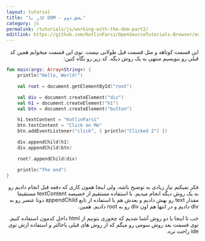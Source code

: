 ```yaml
---
layout: tutorial
title: "کار با DOM - بخش دوم"
category: js
permalink: /tutorials/js/working-with-the-dom-part2/
editlink: https://github.com/KotlinFarsi/OpenSourceTutorials-Browser/edit/master/src/working-with-the-dom-part2/README.md
---
```



<div dir="rtl" markdown="1">



این قسمت کوتاهه و مثل قسمت قبل طولانی نیست. توی این قسمت میخوایم همین کد قبلی رو بنویسیم منتهی به یک روش دیگه. کد زیر رو نگاه کنین:

</div>

```kotlin
fun main(args: Array<String>) {
    println("Hello, World!")

    val root = document.getElementById("root")

    val div = document.createElement("div")
    val h1 = document.createElement("h1")
    val btn = document.createElement("button")

    h1.textContent = "KotlinFarsi"
    btn.textContent = "Click on Me"
    btn.addEventListener("click", { println("Clicked 2") })

    div.appendChild(h1)
    div.appendChild(btn)

    root?.appendChild(div)

    println("The end")
}
```

<div dir="rtl" markdown="1">


فکر نمیکنم نیاز زیادی به توضیح باشه، ولی اینجا همون کاری که دفعه قبل انجام دادیم رو به یک روش دیگه انجام میدیم. با استفاده مستقیم از خصیصه textContent مستقیما مقدار text رو بهش دادیم و بعدش هم با استفاده از تابع appendChild دوتا عنصر رو به div دادیم و در انتها هم اون div رو به root دادیم. همین.

خب تا اینجا با دو روش آشنا شدیم که چجوری بتونیم از html داخل کدمون استفاده کنیم. توی قسمت بعد روش سومی رو میگم که از روش های قبلی باحال­تر و استفاده ازش توی ide راحت تره.

</div>
